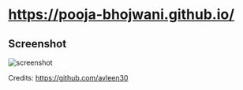 # https://pooja-bhojwani.github.io/

## Screenshot
![screenshot](https://github.com/pooja-bhojwani/pooja-bhojwani.github.io/blob/master/test.png?raw=true)


Credits:
https://github.com/avleen30
